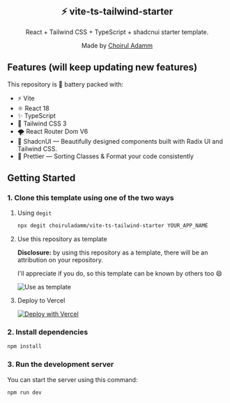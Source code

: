 <div align="center">
  <h2>⚡️ vite-ts-tailwind-starter</h2>
  <p>React + Tailwind CSS + TypeScript + shadcnui starter template.</p>
  <p>Made by <a href="https://choiruladamm.vercel.app/">Choirul Adamm</a></p>
</div>

## Features (will keep updating new features)

This repository is 🔋 battery packed with:

- ⚡️ Vite
- ⚛️ React 18
- ✨ TypeScript
- 💨 Tailwind CSS 3 
- 🌪 React Router Dom V6
- 💎 ShadcnUI — Beautifully designed components built with Radix UI and Tailwind CSS.
- 💖 Prettier — Sorting Classes & Format your code consistently

## Getting Started

### 1. Clone this template using one of the two ways

1. Using `degit`

   ```bash
   npx degit choiruladamm/vite-ts-tailwind-starter YOUR_APP_NAME
   ```

2. Use this repository as template

   **Disclosure:** by using this repository as a template, there will be an attribution on your repository.

   I'll appreciate if you do, so this template can be known by others too 😄

   ![Use as template](https://github.com/choiruladamm/vite-ts-tailwind-starter/assets/109071310/eff81e37-b2ab-4bc8-a4fc-f6dc40c1e225)

3. Deploy to Vercel

   [![Deploy with Vercel](https://vercel.com/button)](https://vercel.com/new)


### 2. Install dependencies

```bash
npm install
```

### 3. Run the development server

You can start the server using this command:

```bash
npm run dev
```